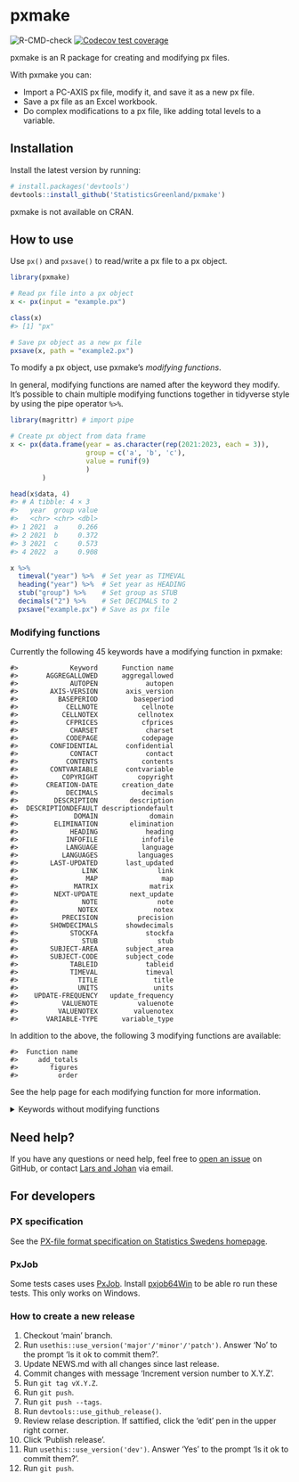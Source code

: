 
<!-- README.md is generated from README.Rmd. Please edit that file -->

# pxmake

<!-- badges: start -->

![R-CMD-check](https://github.com/StatisticsGreenland/pxmake/actions/workflows/R-CMD-check.yml/badge.svg)
[![Codecov test
coverage](https://codecov.io/gh/StatisticsGreenland/pxmake/branch/main/graph/badge.svg)](https://app.codecov.io/gh/StatisticsGreenland/pxmake?branch=main)
<!-- badges: end -->

pxmake is an R package for creating and modifying px files.

With pxmake you can:

- Import a PC-AXIS px file, modify it, and save it as a new px file.
- Save a px file as an Excel workbook.
- Do complex modifications to a px file, like adding total levels to a
  variable.

## Installation

Install the latest version by running:

``` r
# install.packages('devtools')
devtools::install_github('StatisticsGreenland/pxmake')
```

pxmake is not available on CRAN.

## How to use

Use `px()` and `pxsave()` to read/write a px file to a px object.

``` r
library(pxmake)

# Read px file into a px object
x <- px(input = "example.px")

class(x)
#> [1] "px"

# Save px object as a new px file
pxsave(x, path = "example2.px")
```

To modify a px object, use pxmake’s *modifying functions*.

In general, modifying functions are named after the keyword they modify.
It’s possible to chain multiple modifying functions together in
tidyverse style by using the pipe operator `%>%`.

``` r
library(magrittr) # import pipe

# Create px object from data frame
x <- px(data.frame(year = as.character(rep(2021:2023, each = 3)), 
                   group = c('a', 'b', 'c'), 
                   value = runif(9)
                   )
        ) 

head(x$data, 4)
#> # A tibble: 4 × 3
#>   year  group value
#>   <chr> <chr> <dbl>
#> 1 2021  a     0.266
#> 2 2021  b     0.372
#> 3 2021  c     0.573
#> 4 2022  a     0.908

x %>% 
  timeval("year") %>%  # Set year as TIMEVAL
  heading("year") %>%  # Set year as HEADING
  stub("group") %>%    # Set group as STUB
  decimals("2") %>%    # Set DECIMALS to 2
  pxsave("example.px") # Save as px file
```

### Modifying functions

Currently the following 45 keywords have a modifying function in pxmake:

    #>             Keyword      Function name
    #>       AGGREGALLOWED      aggregallowed
    #>             AUTOPEN            autopen
    #>        AXIS-VERSION       axis_version
    #>          BASEPERIOD         baseperiod
    #>            CELLNOTE           cellnote
    #>           CELLNOTEX          cellnotex
    #>            CFPRICES           cfprices
    #>             CHARSET            charset
    #>            CODEPAGE           codepage
    #>        CONFIDENTIAL       confidential
    #>             CONTACT            contact
    #>            CONTENTS           contents
    #>        CONTVARIABLE       contvariable
    #>           COPYRIGHT          copyright
    #>       CREATION-DATE      creation_date
    #>            DECIMALS           decimals
    #>         DESCRIPTION        description
    #>  DESCRIPTIONDEFAULT descriptiondefault
    #>              DOMAIN             domain
    #>         ELIMINATION        elimination
    #>             HEADING            heading
    #>            INFOFILE           infofile
    #>            LANGUAGE           language
    #>           LANGUAGES          languages
    #>        LAST-UPDATED       last_updated
    #>                LINK               link
    #>                 MAP                map
    #>              MATRIX             matrix
    #>         NEXT-UPDATE        next_update
    #>                NOTE               note
    #>               NOTEX              notex
    #>           PRECISION          precision
    #>        SHOWDECIMALS       showdecimals
    #>             STOCKFA            stockfa
    #>                STUB               stub
    #>        SUBJECT-AREA       subject_area
    #>        SUBJECT-CODE       subject_code
    #>             TABLEID            tableid
    #>             TIMEVAL            timeval
    #>               TITLE              title
    #>               UNITS              units
    #>    UPDATE-FREQUENCY   update_frequency
    #>           VALUENOTE          valuenote
    #>          VALUENOTEX         valuenotex
    #>       VARIABLE-TYPE      variable_type

In addition to the above, the following 3 modifying functions are
available:

    #>  Function name
    #>     add_totals
    #>        figures
    #>          order

See the help page for each modifying function for more information.

<details>
<summary>
Keywords without modifying functions
</summary>

These 39 keywords currently doesn’t have a modifying function, but can
be implemented.

    #>              Keyword       Function name Priority Complexity
    #>         ATTRIBUTE-ID        attribute_id                    
    #>       ATTRIBUTE-TEXT      attribute_text                    
    #>           ATTRIBUTES          attributes                    
    #>                 DATA                data       **       Easy
    #>             DATABASE            database                    
    #>             DATANOTE            datanote                    
    #>         DATANOTECELL        datanotecell                    
    #>          DATANOTESUM         datanotesum                    
    #>          DATASYMBOL1         datasymbol1                    
    #>          DATASYMBOL2         datasymbol2                    
    #>          DATASYMBOL3         datasymbol3                    
    #>          DATASYMBOL4         datasymbol4                    
    #>          DATASYMBOL5         datasymbol5                    
    #>          DATASYMBOL6         datasymbol6                    
    #>        DATASYMBOLNIL       datasymbolnil                    
    #>        DATASYMBOLSUM       datasymbolsum                    
    #>               DAYADJ              dayadj                    
    #>        DEFAULT-GRAPH       default_graph                    
    #>       DIRECTORY-PATH      directory_path                    
    #>         DOUBLECOLUMN        doublecolumn                    
    #>      FIRST-PUBLISHED     first_published                    
    #>          HIERARCHIES         hierarchies                    
    #>      HIERARCHYLEVELS     hierarchylevels                    
    #>  HIERARCHYLEVELSOPEN hierarchylevelsopen                    
    #>       HIERARCHYNAMES      hierarchynames                    
    #>                 INFO                info                    
    #>                 KEYS                keys                    
    #>              META-ID             meta_id                    
    #>  OFFICIAL-STATISTICS official_statistics                    
    #>          PARTITIONED         partitioned                    
    #>             PRESTEXT            prestext                    
    #>            PX-SERVER           px_server                    
    #>            REFPERIOD           refperiod                    
    #>             ROUNDING            rounding                    
    #>              SEASADJ             seasadj                    
    #>               SOURCE              source       **     Medium
    #>               SURVEY              survey                    
    #>             SYNONYMS            synonyms                    
    #>               VALUES              values       **       Hard

Finally these 2 keywords will not have a modifying function, because
they are automatically determined by the data.

    #>       Keyword
    #>         CODES
    #>  VARIABLECODE

</details>

## Need help?

If you have any questions or need help, feel free to [open an
issue](https://github.com/StatisticsGreenland/pxmake/issues/new) on
GitHub, or contact [Lars and
Johan](https://github.com/StatisticsGreenland/pxmake/graphs/contributors)
via email.

## For developers

### PX specification

See the [PX-file format specification on Statistics Swedens
homepage](https://www.scb.se/globalassets/vara-tjanster/px-programmen/px-file_format_specification_2013.pdf).

### PxJob

Some tests cases uses
[PxJob](https://www.stat.fi/tup/tilastotietokannat/px-tuoteperhe_en.html).
Install [pxjob64Win](https://github.com/StatisticsGreenland/pxjob64Win)
to be able ro run these tests. This only works on Windows.

### How to create a new release

1.  Checkout ‘main’ branch.
2.  Run `usethis::use_version('major'/'minor'/'patch')`. Answer ‘No’ to
    the prompt ‘Is it ok to commit them?’.
3.  Update NEWS.md with all changes since last release.
4.  Commit changes with message ‘Increment version number to X.Y.Z’.
5.  Run `git tag vX.Y.Z`.
6.  Run `git push`.
7.  Run `git push --tags`.
8.  Run `devtools::use_github_release()`.
9.  Review relase description. If sattified, click the ‘edit’ pen in the
    upper right corner.
10. Click ‘Publish release’.
11. Run `usethis::use_version('dev')`. Answer ‘Yes’ to the prompt ‘Is it
    ok to commit them?’.
12. Run `git push`.
